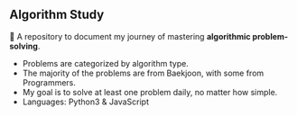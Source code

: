 ## Algorithm Study

💎 A repository to document my journey of mastering <b>algorithmic problem-solving</b>.<br/>

- Problems are categorized by algorithm type.<br/>
- The majority of the problems are from Baekjoon, with some from Programmers.<br/>
- My goal is to solve at least one problem daily, no matter how simple.<br/>
- Languages: Python3 & JavaScript<br/>